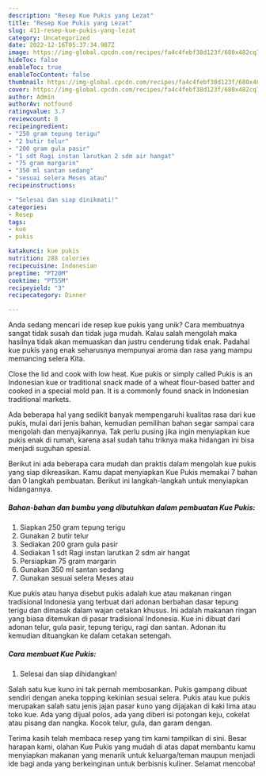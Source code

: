 ```yaml
---
description: "Resep Kue Pukis yang Lezat"
title: "Resep Kue Pukis yang Lezat"
slug: 411-resep-kue-pukis-yang-lezat
category: Uncategorized
date: 2022-12-16T05:37:34.987Z
image: https://img-global.cpcdn.com/recipes/fa4c4febf38d123f/680x482cq70/kue-pukis-foto-resep-utama.jpg
hideToc: false
enableToc: true
enableTocContent: false
thumbnail: https://img-global.cpcdn.com/recipes/fa4c4febf38d123f/680x482cq70/kue-pukis-foto-resep-utama.jpg
cover: https://img-global.cpcdn.com/recipes/fa4c4febf38d123f/680x482cq70/kue-pukis-foto-resep-utama.jpg
author: Admin
authorAv: notfound
ratingvalue: 3.7
reviewcount: 8
recipeingredient:
- "250 gram tepung terigu"
- "2 butir telur"
- "200 gram gula pasir"
- "1 sdt Ragi instan larutkan 2 sdm air hangat"
- "75 gram margarin"
- "350 ml santan sedang"
- "sesuai selera Meses atau"
recipeinstructions:

- "Selesai dan siap dinikmati!"
categories:
- Resep
tags:
- kue
- pukis

katakunci: kue pukis 
nutrition: 288 calories
recipecuisine: Indonesian
preptime: "PT20M"
cooktime: "PT55M"
recipeyield: "3"
recipecategory: Dinner

---
```





Anda sedang mencari ide resep kue pukis yang unik? Cara membuatnya sangat tidak susah dan tidak juga mudah. Kalau salah mengolah maka hasilnya tidak akan memuaskan dan justru cenderung tidak enak. Padahal kue pukis yang enak seharusnya mempunyai aroma dan rasa yang mampu memancing selera Kita.





Close the lid and cook with low heat. Kue pukis or simply called Pukis is an Indonesian kue or traditional snack made of a wheat flour-based batter and cooked in a special mold pan. It is a commonly found snack in Indonesian traditional markets.

Ada beberapa hal yang sedikit banyak mempengaruhi kualitas rasa dari kue pukis, mulai dari jenis bahan, kemudian pemilihan bahan segar sampai cara mengolah dan menyajikannya. Tak perlu pusing jika ingin menyiapkan kue pukis enak di rumah, karena asal sudah tahu triknya maka hidangan ini bisa menjadi suguhan spesial.






Berikut ini ada beberapa cara mudah dan praktis dalam mengolah kue pukis yang siap dikreasikan. Kamu dapat menyiapkan Kue Pukis memakai 7 bahan dan 0 langkah pembuatan. Berikut ini langkah-langkah untuk menyiapkan hidangannya.

<!--inarticleads1-->

##### Bahan-bahan dan bumbu yang dibutuhkan dalam pembuatan Kue Pukis:

1. Siapkan 250 gram tepung terigu
1. Gunakan 2 butir telur
1. Sediakan 200 gram gula pasir
1. Sediakan 1 sdt Ragi instan larutkan 2 sdm air hangat
1. Persiapkan 75 gram margarin
1. Gunakan 350 ml santan sedang
1. Gunakan sesuai selera Meses atau


Kue pukis atau hanya disebut pukis adalah kue atau makanan ringan tradisional Indonesia yang terbuat dari adonan berbahan dasar tepung terigu dan dimasak dalam wajan cetakan khusus. Ini adalah makanan ringan yang biasa ditemukan di pasar tradisional Indonesia. Kue ini dibuat dari adonan telur, gula pasir, tepung terigu, ragi dan santan. Adonan itu kemudian dituangkan ke dalam cetakan setengah. 

<!--inarticleads2-->

##### Cara membuat Kue Pukis:


1. Selesai dan siap dihidangkan!

Salah satu kue kuno ini tak pernah membosankan. Pukis gampang dibuat sendiri dengan aneka topping kekinian sesuai selera. Pukis atau kue pukis merupakan salah satu jenis jajan pasar kuno yang dijajakan di kaki lima atau toko kue. Ada yang dijual polos, ada yang diberi isi potongan keju, cokelat atau pisang dan nangka. Kocok telur, gula, dan garam dengan. 

Terima kasih telah membaca resep yang tim kami tampilkan di sini. Besar harapan kami, olahan Kue Pukis yang mudah di atas dapat membantu kamu menyiapkan makanan yang menarik untuk keluarga/teman maupun menjadi ide bagi anda yang berkeinginan untuk berbisnis kuliner. Selamat mencoba!
